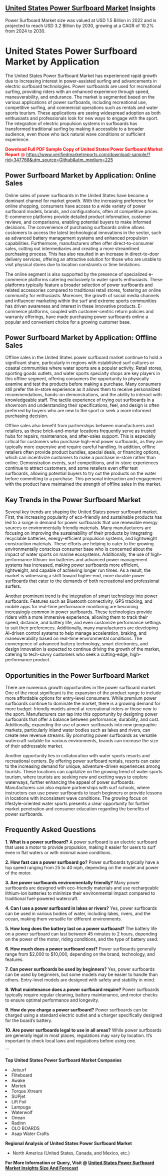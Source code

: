 <h2><a href="https://www.verifiedmarketreports.com/download-sample/?rid=347768&amp;utm_source=Github&amp;utm_medium=225" target="_blank">United States Power Surfboard Market</a> Insights</h2><p>Power Surfboard Market size was valued at USD 1.5 Billion in 2022 and is projected to reach USD 3.2 Billion by 2030, growing at a CAGR of 10.2% from 2024 to 2030.</p><p> <h1>United States Power Surfboard Market by Application</h1> <p>The United States Power Surfboard Market has experienced rapid growth due to increasing interest in power-assisted surfing and advancements in electric surfboard technologies. Power surfboards are used for recreational surfing, providing riders with an enhanced experience through speed, maneuverability, and endurance. The market is segmented based on the various applications of power surfboards, including recreational use, competitive surfing, and commercial operations such as rentals and water sports tourism. These applications are seeing widespread adoption as both enthusiasts and professionals look for new ways to engage with the sport. The integration of electric propulsion systems in surfboards has transformed traditional surfing by making it accessible to a broader audience, even those who lack natural wave conditions or sufficient experience. <p><span class=""><span style="color: #ff0000;"><strong>Download Full PDF Sample Copy of United States Power Surfboard Market Report</strong> @ </span><a href="https://www.verifiedmarketreports.com/download-sample/?rid=347768&amp;utm_source=Github&amp;utm_medium=225" target="_blank">https://www.verifiedmarketreports.com/download-sample/?rid=347768&amp;utm_source=Github&amp;utm_medium=225</a></span></p></p> <h2>Power Surfboard Market by Application: Online Sales</h2> <p>Online sales of power surfboards in the United States have become a dominant channel for market growth. With the increasing preference for online shopping, consumers have access to a wide variety of power surfboard models, brands, and configurations, often at competitive prices. E-commerce platforms provide detailed product information, customer reviews, and comparisons, enabling potential buyers to make informed decisions. The convenience of purchasing surfboards online allows customers to access the latest technological innovations in the sector, such as advanced battery management systems and enhanced propulsion capabilities. Furthermore, manufacturers often offer direct-to-consumer sales, cutting out intermediaries and creating a more streamlined purchasing process. This has also resulted in an increase in direct-to-door delivery services, offering an attractive solution for those who are unable to visit physical stores due to location constraints or time limitations. <p>The online segment is also supported by the presence of specialized e-commerce platforms catering exclusively to water sports enthusiasts. These platforms typically feature a broader selection of power surfboards and related accessories compared to traditional retail stores, fostering an online community for enthusiasts. Moreover, the growth of social media channels and influencer marketing within the surf and extreme sports communities has driven awareness and interest in these innovative products. E-commerce platforms, coupled with customer-centric return policies and warranty offerings, have made purchasing power surfboards online a popular and convenient choice for a growing customer base.</p> <h2>Power Surfboard Market by Application: Offline Sales</h2> <p>Offline sales in the United States power surfboard market continue to hold a significant share, particularly in regions with established surf cultures or coastal communities where water sports are a popular activity. Retail stores, sporting goods outlets, and water sports specialty shops are key players in this offline segment, offering consumers the opportunity to physically examine and test the products before making a purchase. Many consumers still prefer the in-store experience as it allows them to receive personalized recommendations, hands-on demonstrations, and the ability to interact with knowledgeable staff. The tactile experience of trying out surfboards in a showroom and understanding their specifications, feel, and design is often preferred by buyers who are new to the sport or seek a more informed purchasing decision. <p>Offline sales also benefit from partnerships between manufacturers and retailers, as these brick-and-mortar locations frequently serve as trusted hubs for repairs, maintenance, and after-sales support. This is especially critical for customers who purchase high-end power surfboards, as they are typically more expensive and require careful handling. In addition, offline retailers often provide product bundles, special deals, or financing options, which can incentivize customers to make a purchase in-store rather than online. Demonstration events, surf competitions, and in-store experiences continue to attract customers, and some retailers even offer test surfboards, allowing potential buyers to try out the products on the water before committing to a purchase. This personal interaction and engagement with the product have maintained the strength of offline sales in the market.</p> <h2>Key Trends in the Power Surfboard Market</h2> <p>Several key trends are shaping the United States power surfboard market. First, the increasing popularity of eco-friendly and sustainable products has led to a surge in demand for power surfboards that use renewable energy sources or environmentally friendly materials. Many manufacturers are focusing on improving the sustainability of their products by integrating recyclable batteries, energy-efficient propulsion systems, and lightweight construction materials. These efforts are helping to cater to the growing environmentally conscious consumer base who is concerned about the impact of water sports on marine ecosystems. Additionally, the use of high-performance lithium-ion batteries and advanced power management systems has increased, making power surfboards more efficient, lightweight, and capable of achieving longer run times. As a result, the market is witnessing a shift toward higher-end, more durable power surfboards that cater to the demands of both recreational and professional surfers. <p>Another prominent trend is the integration of smart technology into power surfboards. Features such as Bluetooth connectivity, GPS tracking, and mobile apps for real-time performance monitoring are becoming increasingly common in power surfboards. These technologies provide riders with a more immersive experience, allowing them to track their speed, distance, and battery life, and even customize performance settings to suit their preferences. Additionally, many manufacturers are developing AI-driven control systems to help manage acceleration, braking, and maneuverability based on real-time environmental conditions. The convergence of advanced battery technology, smart electronics, and design innovation is expected to continue driving the growth of the market, catering to tech-savvy customers who seek a cutting-edge, high-performance product.</p> <h2>Opportunities in the Power Surfboard Market</h2> <p>There are numerous growth opportunities in the power surfboard market. One of the most significant is the expansion of the product range to include more affordable options for entry-level consumers. While premium power surfboards continue to dominate the market, there is a growing demand for more budget-friendly models aimed at recreational riders or those new to the sport. Manufacturers can tap into this opportunity by designing power surfboards that offer a balance between performance, durability, and cost. Additionally, expanding the use of power surfboards into new geographic markets, particularly inland water bodies such as lakes and rivers, can create new revenue streams. By promoting power surfboards as versatile watercraft suitable for various environments, brands can increase the size of their addressable market. <p>Another opportunity lies in collaboration with water sports resorts and recreational centers. By offering power surfboard rentals, resorts can cater to the increasing demand for unique, adventure-driven experiences among tourists. These locations can capitalize on the growing trend of water sports tourism, where tourists are seeking new and exciting ways to explore waterways, further enhancing the appeal of power surfboards. Manufacturers can also explore partnerships with surf schools, where instructors can use power surfboards to teach beginners or provide lessons in locations with inconsistent wave conditions. The growing focus on lifestyle-oriented water sports presents a clear opportunity for further market penetration and consumer education regarding the benefits of power surfboards.</p> <h2>Frequently Asked Questions</h2> <p><strong>1. What is a power surfboard?</strong> A power surfboard is an electric surfboard that uses a motor to provide propulsion, making it easier for users to surf even in flat waters or with minimal wave conditions.</p> <p><strong>2. How fast can a power surfboard go?</strong> Power surfboards typically have a top speed ranging from 25 to 40 mph, depending on the model and power of the motor.</p> <p><strong>3. Are power surfboards environmentally friendly?</strong> Many power surfboards are designed with eco-friendly materials and use rechargeable lithium-ion batteries to minimize their environmental impact compared to traditional fuel-powered watercraft.</p> <p><strong>4. Can I use a power surfboard in lakes or rivers?</strong> Yes, power surfboards can be used in various bodies of water, including lakes, rivers, and the ocean, making them versatile for different environments.</p> <p><strong>5. How long does the battery last on a power surfboard?</strong> The battery life on a power surfboard can last between 45 minutes to 2 hours, depending on the power of the motor, riding conditions, and the type of battery used.</p> <p><strong>6. How much does a power surfboard cost?</strong> Power surfboards generally range from $2,000 to $10,000, depending on the brand, technology, and features.</p> <p><strong>7. Can power surfboards be used by beginners?</strong> Yes, power surfboards can be used by beginners, but some models may be easier to handle than others. Entry-level models are designed with safety and stability in mind.</p> <p><strong>8. What maintenance does a power surfboard require?</strong> Power surfboards typically require regular cleaning, battery maintenance, and motor checks to ensure optimal performance and longevity.</p> <p><strong>9. How do you charge a power surfboard?</strong> Power surfboards can be charged using a standard electric outlet and a charger specifically designed for the board’s battery.</p> <p><strong>10. Are power surfboards legal to use in all areas?</strong> While power surfboards are generally legal in most places, regulations may vary by location. It’s important to check local laws and regulations before using one.</p> ```</p><p><strong>Top United States Power Surfboard Market Companies</strong></p><div data-test-id=""><p><li>Jetsurf</li><li> Fliteboard</li><li> Awake</li><li> Mertek</li><li> Torque Xtream</li><li> SUPjet</li><li> Lift Foil</li><li> Lampuga</li><li> Waterwolf</li><li> Onean</li><li> Radinn</li><li> OLO BOARDS</li><li> Asap Water Crafts</li></p><div><strong>Regional Analysis of&nbsp;United States Power Surfboard Market</strong></div><ul><li dir="ltr"><p dir="ltr">North America&nbsp;(United States, Canada, and Mexico, etc.)</p></li></ul><p><strong>For More Information or Query, Visit @&nbsp;</strong><strong><a href="https://www.verifiedmarketreports.com/product/power-surfboard-market/?utm_source=Github&amp;utm_medium=225" target="_blank">United States Power Surfboard Market Insights Size And Forecast</a></strong></p></div>
